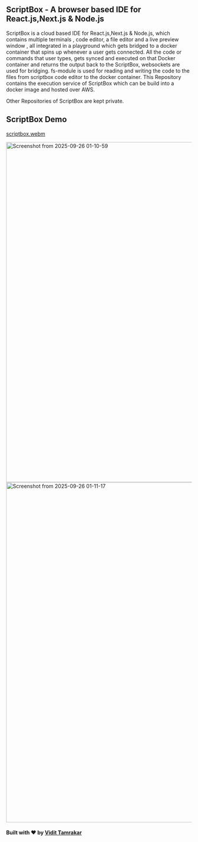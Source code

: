 ## ScriptBox - A browser based IDE for React.js,Next.js & Node.js

ScriptBox is a cloud based IDE for React.js,Next.js & Node.js, which contains multiple  terminals , code editor, a file editor and a live preview window , all integrated in a playground which gets bridged to a docker container that spins up whenever a user gets connected. All the code or commands that user types, gets synced and executed on that Docker container and returns the output back to the ScriptBox,
websockets are used for bridging. fs-module is used for reading and writing the code to the files from scriptbox code editor to the docker container.
This Repository contains the execution service of ScriptBox which can be build into a docker image and  hosted over AWS.

Other Repositories of ScriptBox are kept private.

## ScriptBox Demo
[scriptbox.webm](https://github.com/user-attachments/assets/72bde936-6fe2-4448-9c50-44c8c4fe521e)

<img width="1906" height="923" alt="Screenshot from 2025-09-26 01-10-59" src="https://github.com/user-attachments/assets/4df057b1-2031-4abe-bc78-ffe136e759c3" />


<img width="1906" height="923" alt="Screenshot from 2025-09-26 01-11-17" src="https://github.com/user-attachments/assets/963fbc34-bb9f-4d5b-b09a-82b35ab94517" />





#### Built with ❤️ by <a href="https://www.linkedin.com/in/vidit-tamrakar-877a58249/">Vidit Tamrakar</a>
